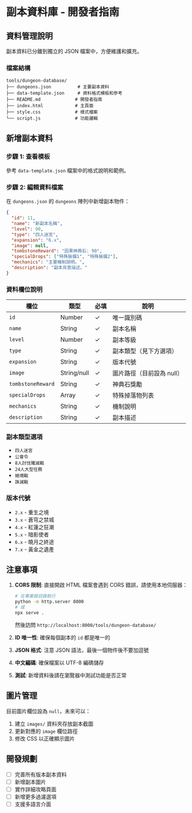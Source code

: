 # 副本資料庫 - 開發者指南

## 資料管理說明

副本資料已分離到獨立的 JSON 檔案中，方便維護和擴充。

### 檔案結構
```
tools/dungeon-database/
├── dungeons.json          # 主要副本資料
├── data-template.json     # 資料格式模板和參考
├── README.md             # 開發者指南
├── index.html            # 主頁面
├── style.css             # 樣式檔案
└── script.js             # 功能邏輯
```

## 新增副本資料

### 步驟 1: 查看模板
參考 `data-template.json` 檔案中的格式說明和範例。

### 步驟 2: 編輯資料檔案
在 `dungeons.json` 的 `dungeons` 陣列中新增副本物件：

```json
{
  "id": 11,
  "name": "新副本名稱",
  "level": 90,
  "type": "四人迷宮",
  "expansion": "6.x",
  "image": null,
  "tombstoneReward": "因果神典石: 90",
  "specialDrops": ["特殊裝備1", "特殊裝備2"],
  "mechanics": "主要機制說明。",
  "description": "副本背景描述。"
}
```

### 資料欄位說明

| 欄位 | 類型 | 必填 | 說明 |
|------|------|------|------|
| `id` | Number | ✓ | 唯一識別碼 |
| `name` | String | ✓ | 副本名稱 |
| `level` | Number | ✓ | 副本等級 |
| `type` | String | ✓ | 副本類型（見下方選項） |
| `expansion` | String | ✓ | 版本代號 |
| `image` | String/null | ✓ | 圖片路徑（目前設為 null） |
| `tombstoneReward` | String | ✓ | 神典石獎勵 |
| `specialDrops` | Array | ✓ | 特殊掉落物列表 |
| `mechanics` | String | ✓ | 機制說明 |
| `description` | String | ✓ | 副本描述 |

### 副本類型選項
- `四人迷宮`
- `公會令`
- `8人討伐殲滅戰`
- `24人大型任務`
- `絕境戰`
- `誅滅戰`

### 版本代號
- `2.x` - 重生之境
- `3.x` - 蒼穹之禁城
- `4.x` - 紅蓮之狂潮
- `5.x` - 暗影使者
- `6.x` - 曉月之終途
- `7.x` - 黃金之遺產

## 注意事項

1. **CORS 限制**: 直接開啟 HTML 檔案會遇到 CORS 錯誤，請使用本地伺服器：
   ```bash
   # 在專案根目錄執行
   python -m http.server 8000
   # 或
   npx serve .
   ```
   然後訪問 `http://localhost:8000/tools/dungeon-database/`

2. **ID 唯一性**: 確保每個副本的 `id` 都是唯一的
3. **JSON 格式**: 注意 JSON 語法，最後一個物件後不要加逗號
4. **中文編碼**: 確保檔案以 UTF-8 編碼儲存
5. **測試**: 新增資料後請在瀏覽器中測試功能是否正常

## 圖片管理

目前圖片欄位設為 `null`，未來可以：
1. 建立 `images/` 資料夾存放副本截圖
2. 更新對應的 `image` 欄位路徑
3. 修改 CSS 以正確顯示圖片

## 開發規劃

- [ ] 完善所有版本副本資料
- [ ] 新增副本圖片
- [ ] 實作詳細攻略頁面
- [ ] 新增更多過濾選項
- [ ] 支援多語言介面